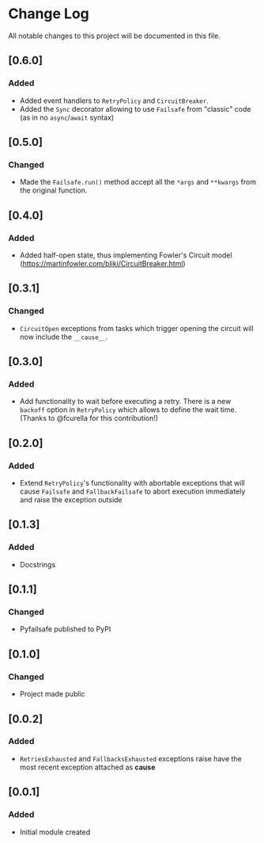 # Change Log
All notable changes to this project will be documented in this file.

## [0.6.0]
### Added
- Added event handlers to `RetryPolicy` and `CircuitBreaker`.
- Added the `Sync` decorator allowing to use `Failsafe` from "classic" code (as in no `async`/`await` syntax)

## [0.5.0]
### Changed
- Made the ``Failsafe.run()`` method accept all the ``*args`` and ``**kwargs`` from the original function.

## [0.4.0]
### Added
- Added half-open state, thus implementing Fowler's Circuit model (https://martinfowler.com/bliki/CircuitBreaker.html)

## [0.3.1]
### Changed
- `CircuitOpen` exceptions from tasks which trigger opening the circuit will now include the `__cause__`.

## [0.3.0]
### Added
- Add functionality to wait before executing a retry. There is a new `backoff` option in `RetryPolicy` which allows to define the wait time. (Thanks to @fcurella for this contribution!)

## [0.2.0]
### Added
- Extend `RetryPolicy`'s functionality with abortable exceptions that will cause `Failsafe` and `FallbackFailsafe` to abort execution immediately and raise the exception outside

## [0.1.3]
### Added
- Docstrings

## [0.1.1]
### Changed
- Pyfailsafe published to PyPI

## [0.1.0]
### Changed
- Project made public

## [0.0.2]
### Added
- `RetriesExhausted` and `FallbacksExhausted` exceptions raise have the most recent exception attached as __cause__

## [0.0.1]
### Added
- Initial module created

